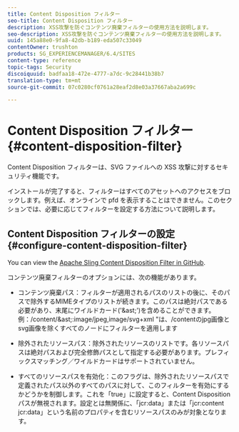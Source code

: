 ```yaml
---
title: Content Disposition フィルター
seo-title: Content Disposition フィルター
description: XSS攻撃を防ぐコンテンツ廃棄フィルターの使用方法を説明します。
seo-description: XSS攻撃を防ぐコンテンツ廃棄フィルターの使用方法を説明します。
uuid: 145a88e0-9fa8-42db-b189-eda507c33049
contentOwner: trushton
products: SG_EXPERIENCEMANAGER/6.4/SITES
content-type: reference
topic-tags: Security
discoiquuid: badfaa18-472e-4777-a7dc-9c28441b38b7
translation-type: tm+mt
source-git-commit: 07c0280cf0761a28eaf2d8e03a37667aba2a699c

---
```



# Content Disposition フィルター{#content-disposition-filter}

Content Disposition フィルターは、SVG ファイルへの XSS 攻撃に対するセキュリティ機能です。

インストールが完了すると、フィルターはすべてのアセットへのアクセスをブロックします。例えば、オンラインで pfd を表示することはできません。このセクションでは、必要に応じてフィルターを設定する方法について説明します。

## Content Disposition フィルターの設定 {#configure-content-disposition-filter}

You can view the [Apache Sling Content Disposition Filter in GitHub](https://github.com/apache/sling-org-apache-sling-security/blob/master/src/main/java/org/apache/sling/security/impl/ContentDispositionFilterConfiguration.java).

コンテンツ廃棄フィルターのオプションには、次の機能があります。

* コンテンツ廃棄パス：フィルターが適用されるパスのリストの後に、そのパスで除外するMIMEタイプのリストが続きます。このパスは絶対パスである必要があり、末尾にワイルドカード(&#39;&amp;ast;&#39;)を含めることができます。 例：/content/&amp;ast;:image/jpeg,image/svg+xml &quot;は、/contentのjpg画像とsvg画像を除くすべてのノードにフィルターを適用します

* 除外されたリソースパス：除外されたリソースのリストです。各リソースパスは絶対パスおよび完全修飾パスとして指定する必要があります。プレフィックスマッチング／ワイルドカードはサポートされていません。

* すべてのリソースパスを有効化：このフラグは、除外されたリソースパスで定義されたパス以外のすべてのパスに対して、このフィルターを有効にするかどうかを制御します。これを「true」に設定すると、Content Disposition パスが無視されます。設定とは無関係に、「jcr:data」または「jcr:content jcr:data」という名前のプロパティを含むリソースパスのみが対象となります。

